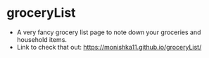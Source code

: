 # groceryList

* A very fancy grocery list page to note down your groceries and household items.
* Link to check that out: https://monishka11.github.io/groceryList/